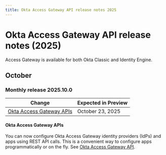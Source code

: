 ```yaml
---
title: Okta Access Gateway API release notes 2025
---
```


# Okta Access Gateway API release notes (2025)

Access Gateway is available for both Okta Classic and Identity Engine.

## October

### Monthly release 2025.10.0

| Change | Expected in Preview |
|--------|--------------------------|
| [Okta Access Gateway APIs](#okta-access-gateway-apis) | October 23, 2025 |

#### Okta Access Gateway APIs

You can now configure Okta Access Gateway identity providers (IdPs) and apps using REST API calls. This is a convenient way to configure apps programmatically or on the fly. See [Okta Access Gateway API](https://developer.okta.com/docs/api/openapi/oag/guides/overview/).
